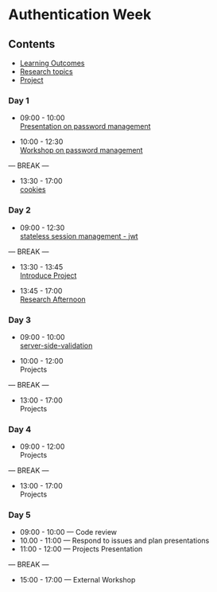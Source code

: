 # Authentication Week

## Contents

- [Learning Outcomes](./learning-outcomes.md)
- [Research topics](./research-afternoon.md)
- [Project](./project.md)

### Day 1

- 09:00 - 10:00 <br>
  [Presentation on password management](https://docs.google.com/presentation/d/1tosxYIhQE5P7asugtxk89Ox216zsnQJ_6KKZH9hNNMI/edit?usp=sharing)

- 10:00 - 12:30 <br>
  [Workshop on password management](https://github.com/GSG-CA/ws-password-management)

— BREAK —

- 13:30 - 17:00 <br>
  [cookies](https://github.com/GSG-CA/cookies-ws)

### Day 2

- 09:00 - 12:30 <br>
  [stateless session management - jwt](https://github.com/GSG-CA/jwt-ws)

— BREAK —

- 13:30 - 13:45 <br>
  [Introduce Project](./project.md)

- 13:45 - 17:00 <br>
  [Research Afternoon](./research-afternoon.md)

### Day 3

- 09:00 - 10:00 <br>
  [server-side-validation](https://github.com/GSG-CA/server-side-validation)

- 10:00 - 12:00 <br>
  Projects

— BREAK —

- 13:00 - 17:00<br>
  Projects

### Day 4

- 09:00 - 12:00 <br>
  Projects

— BREAK —

- 13:00 - 17:00 <br>
  Projects

### Day 5

- 09:00 - 10:00 — Code review
- 10.00 - 11:00 — Respond to issues and plan presentations
- 11:00 - 12:00 — Projects Presentation

— BREAK —

- 15:00 - 17:00 — External Workshop
